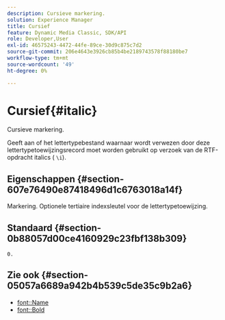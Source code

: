 ```yaml
---
description: Cursieve markering.
solution: Experience Manager
title: Cursief
feature: Dynamic Media Classic, SDK/API
role: Developer,User
exl-id: 46575243-4472-44fe-89ce-30d9c875c7d2
source-git-commit: 206e4643e3926cb85b4be2189743578f88180be7
workflow-type: tm+mt
source-wordcount: '49'
ht-degree: 0%

---
```


# Cursief{#italic}

Cursieve markering.

Geeft aan of het lettertypebestand waarnaar wordt verwezen door deze lettertypetoewijzingsrecord moet worden gebruikt op verzoek van de RTF-opdracht italics ( `\i`).

## Eigenschappen {#section-607e76490e87418496d1c6763018a14f}

Markering. Optionele tertiaire indexsleutel voor de lettertypetoewijzing.

## Standaard {#section-0b88057d00ce4160929c23fbf138b309}

`0.`

## Zie ook {#section-05057a6689a942b4b539c5de35c9b2a6}

* [font::Name](r-name-font.md#reference_C55889877DC54AABB60734DCDE86EE76)
* [font::Bold](../../../../../is-api/image-catalog/image-serving-api-ref/c-image-catalog-reference/c-font-map-reference/r-bold-font.md#reference-f7b017ef67574a29abfc3954ab64159c)
